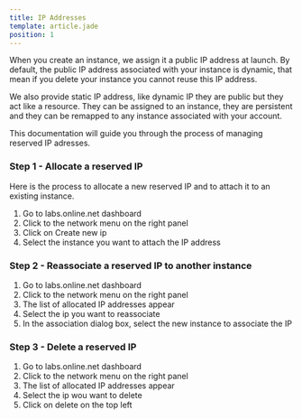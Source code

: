```yaml
---
title: IP Addresses
template: article.jade
position: 1
---
```


When you create an instance, we assign it a public IP address at launch.
By default, the public IP address associated with your instance is dynamic, that mean if you delete your instance you cannot reuse this IP address.

We also provide static IP address, like dynamic IP they are public but they act like a resource. They can be assigned to an instance, they are persistent and they can be remapped to any instance associated with your account.

This documentation will guide you through the process of managing reserved IP adresses.

### Step 1 - Allocate a reserved IP

Here is the process to allocate a new reserved IP and to attach it to an existing instance.

  1. Go to labs.online.net dashboard
  2. Click to the network menu on the right panel
  3. Click on Create new ip 
  4. Select the instance you want to attach the IP address

### Step 2 - Reassociate a reserved IP to another instance

  1. Go to labs.online.net dashboard
  2. Click to the network menu on the right panel
  3. The list of allocated IP addresses appear
  4. Select the ip you want to reassociate
  5. In the association dialog box, select the new instance to associate the IP

### Step 3 - Delete a reserved IP

  1. Go to labs.online.net dashboard
  2. Click to the network menu on the right panel
  3. The list of allocated IP addresses appear
  4. Select the ip wou want to delete
  5. Click on delete on the top left
